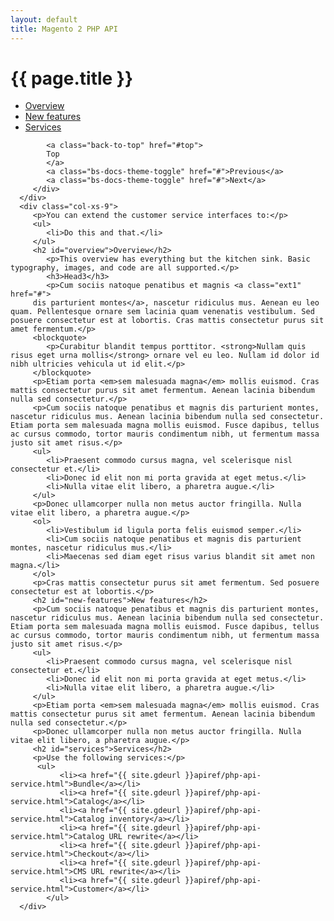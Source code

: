 ```yaml
---
layout: default
title: Magento 2 PHP API
---
```

 
<div class="container">
   <div class="jumbotron">
      <h1 class="heading1" id="php-api-services">{{ page.title }}</h1>
   </div>
   <div class="row">
      <div class="col-xs-3" id="myScrollspy" data-spy="affix" data-offset-top="400" data-offset-bottom="200">
         <div class="bs-docs-sidebar hidden-print hidden-xs hidden-sm" role="complementary">
            <ul class="nav nav-tabs nav-stacked">
             <li><a href="#overview">Overview</a></li>
                <li><a href="#new-features">New features</a></li>
                 <li><a href="#services">Services</a></li>
            </ul>
          
            <a class="back-to-top" href="#top">
            Top
            </a>
            <a class="bs-docs-theme-toggle" href="#">Previous</a>
            <a class="bs-docs-theme-toggle" href="#">Next</a>
         </div>
      </div>
      <div class="col-xs-9">
         <p>You can extend the customer service interfaces to:</p>
         <ul>
            <li>Do this and that.</li>
         </ul>
         <h2 id="overview">Overview</h2>
            <p>This overview has everything but the kitchen sink. Basic typography, images, and code are all supported.</p>
            <h3>Head3</h3>
            <p>Cum sociis natoque penatibus et magnis <a class="ext1" href="#">
         dis parturient montes</a>, nascetur ridiculus mus. Aenean eu leo quam. Pellentesque ornare sem lacinia quam venenatis vestibulum. Sed posuere consectetur est at lobortis. Cras mattis consectetur purus sit amet fermentum.</p>
         <blockquote>
            <p>Curabitur blandit tempus porttitor. <strong>Nullam quis risus eget urna mollis</strong> ornare vel eu leo. Nullam id dolor id nibh ultricies vehicula ut id elit.</p>
         </blockquote>
         <p>Etiam porta <em>sem malesuada magna</em> mollis euismod. Cras mattis consectetur purus sit amet fermentum. Aenean lacinia bibendum nulla sed consectetur.</p>
         <p>Cum sociis natoque penatibus et magnis dis parturient montes, nascetur ridiculus mus. Aenean lacinia bibendum nulla sed consectetur. Etiam porta sem malesuada magna mollis euismod. Fusce dapibus, tellus ac cursus commodo, tortor mauris condimentum nibh, ut fermentum massa justo sit amet risus.</p>
         <ul>
            <li>Praesent commodo cursus magna, vel scelerisque nisl consectetur et.</li>
            <li>Donec id elit non mi porta gravida at eget metus.</li>
            <li>Nulla vitae elit libero, a pharetra augue.</li>
         </ul>
         <p>Donec ullamcorper nulla non metus auctor fringilla. Nulla vitae elit libero, a pharetra augue.</p>
         <ol>
            <li>Vestibulum id ligula porta felis euismod semper.</li>
            <li>Cum sociis natoque penatibus et magnis dis parturient montes, nascetur ridiculus mus.</li>
            <li>Maecenas sed diam eget risus varius blandit sit amet non magna.</li>
         </ol>
         <p>Cras mattis consectetur purus sit amet fermentum. Sed posuere consectetur est at lobortis.</p>
         <h2 id="new-features">New features</h2>
         <p>Cum sociis natoque penatibus et magnis dis parturient montes, nascetur ridiculus mus. Aenean lacinia bibendum nulla sed consectetur. Etiam porta sem malesuada magna mollis euismod. Fusce dapibus, tellus ac cursus commodo, tortor mauris condimentum nibh, ut fermentum massa justo sit amet risus.</p>
         <ul>
            <li>Praesent commodo cursus magna, vel scelerisque nisl consectetur et.</li>
            <li>Donec id elit non mi porta gravida at eget metus.</li>
            <li>Nulla vitae elit libero, a pharetra augue.</li>
         </ul>
         <p>Etiam porta <em>sem malesuada magna</em> mollis euismod. Cras mattis consectetur purus sit amet fermentum. Aenean lacinia bibendum nulla sed consectetur.</p>
         <p>Donec ullamcorper nulla non metus auctor fringilla. Nulla vitae elit libero, a pharetra augue.</p>
         <h2 id="services">Services</h2>
         <p>Use the following services:</p>
          <ul> 
               <li><a href="{{ site.gdeurl }}apiref/php-api-service.html">Bundle</a></li>
               <li><a href="{{ site.gdeurl }}apiref/php-api-service.html">Catalog</a></li>
               <li><a href="{{ site.gdeurl }}apiref/php-api-service.html">Catalog inventory</a></li>
               <li><a href="{{ site.gdeurl }}apiref/php-api-service.html">Catalog URL rewrite</a></li>
               <li><a href="{{ site.gdeurl }}apiref/php-api-service.html">Checkout</a></li>
               <li><a href="{{ site.gdeurl }}apiref/php-api-service.html">CMS URL rewrite</a></li>
               <li><a href="{{ site.gdeurl }}apiref/php-api-service.html">Customer</a></li>
            </ul>
      </div>
   </div>
</div>

